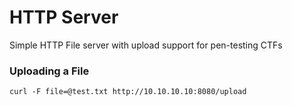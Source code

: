 # HTTP Server

Simple HTTP File server with upload support for pen-testing CTFs

### Uploading a File

`curl -F file=@test.txt http://10.10.10.10:8080/upload`